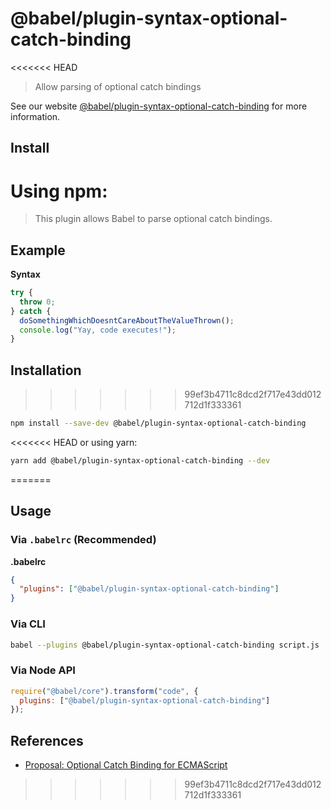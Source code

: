 # @babel/plugin-syntax-optional-catch-binding

<<<<<<< HEAD
> Allow parsing of optional catch bindings

See our website [@babel/plugin-syntax-optional-catch-binding](https://babeljs.io/docs/en/next/babel-plugin-syntax-optional-catch-binding.html) for more information.

## Install

Using npm:
=======
> This plugin allows Babel to parse optional catch bindings.

## Example

**Syntax**

```javascript
try {
  throw 0;
} catch {
  doSomethingWhichDoesntCareAboutTheValueThrown();
  console.log("Yay, code executes!");
}
```

## Installation
>>>>>>> 99ef3b4711c8dcd2f717e43dd012712d1f333361

```sh
npm install --save-dev @babel/plugin-syntax-optional-catch-binding
```

<<<<<<< HEAD
or using yarn:

```sh
yarn add @babel/plugin-syntax-optional-catch-binding --dev
```
=======
## Usage

### Via `.babelrc` (Recommended)

**.babelrc**

```json
{
  "plugins": ["@babel/plugin-syntax-optional-catch-binding"]
}
```

### Via CLI

```sh
babel --plugins @babel/plugin-syntax-optional-catch-binding script.js
```

### Via Node API

```javascript
require("@babel/core").transform("code", {
  plugins: ["@babel/plugin-syntax-optional-catch-binding"]
});
```

## References

* [Proposal: Optional Catch Binding for ECMAScript](https://github.com/babel/proposals/issues/7)
>>>>>>> 99ef3b4711c8dcd2f717e43dd012712d1f333361

